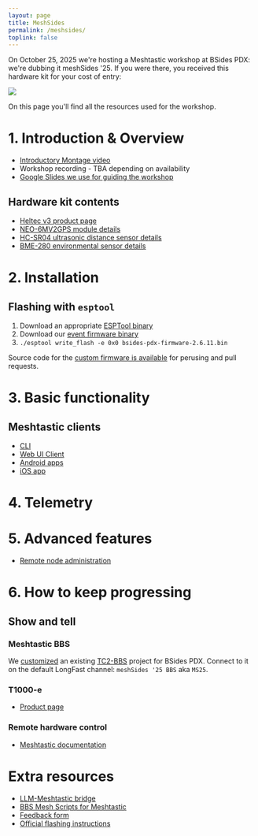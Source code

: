 ```yaml
---
layout: page
title: MeshSides
permalink: /meshsides/
toplink: false
---
```


On October 25, 2025 we're hosting a Meshtastic workshop at BSides PDX: we're dubbing it meshSides '25. If you were there, you received this hardware kit for your cost of entry:

![](assets/meshsides-kit.png)

On this page you'll find all the resources used for the workshop.

# 1. Introduction & Overview

- [Introductory Montage video](https://www.youtube.com/watch?v=fmEhItNW0Q0)
- Workshop recording - TBA depending on availability
- [Google Slides we use for guiding the workshop](https://docs.google.com/presentation/d/1NV6DDtEID5ZnrtPdnQmO0WdO0rxEEhatJCHDJl_QeSA/edit)

## Hardware kit contents

- [Heltec v3 product page](https://heltec.org/project/wifi-lora-32-v3/)
- [NEO-6MV2GPS module details](https://components101.com/modules/neo-6mv2-gps-module)
- [HC-SR04 ultrasonic distance sensor details](https://projecthub.arduino.cc/Isaac100/getting-started-with-the-hc-sr04-ultrasonic-sensor-7cabe1)
- [BME-280 environmental sensor details](https://randomnerdtutorials.com/bme280-sensor-arduino-pressure-temperature-humidity/)

# 2. Installation

## Flashing with `esptool`

1. Download an appropriate [ESPTool binary](https://github.com/espressif/esptool/releases/tag/v4.10.0)
1. Download our [event firmware binary](https://drive.google.com/drive/folders/1UPdN6XeaiWWb94XXDGoKej2iUTjExevO)
1. `./esptool write_flash -e 0x0 bsides-pdx-firmware-2.6.11.bin`

Source code for the [custom firmware is available](https://github.com/Cool-Consulting-LLC/meshtastic-firmware) for perusing and pull requests.

# 3. Basic functionality

## Meshtastic clients

- [CLI](https://meshtastic.org/docs/software/python/cli/installation/)
- [Web UI Client](https://client.meshtastic.org/)
- [Android apps](https://meshtastic.org/docs/software/android/installation/)
- [iOS app](https://apple.co/3Auysep)

# 4. Telemetry

# 5. Advanced features

- [Remote node administration](https://meshtastic.org/docs/configuration/remote-admin/)

# 6. How to keep progressing

## Show and tell

### Meshtastic BBS

We [customized](https://github.com/Cool-Consulting-LLC/meshsides-bbs) an existing [TC2-BBS](https://github.com/TheCommsChannel/TC2-BBS-mesh/) project for BSides PDX. Connect to it on the default LongFast channel: `meshSides '25 BBS` aka `MS25`.

### T1000-e

- [Product page](https://www.seeedstudio.com/SenseCAP-Card-Tracker-T1000-E-for-Meshtastic-p-5913.html)

### Remote hardware control

- [Meshtastic documentation](https://meshtastic.org/docs/configuration/module/remote-hardware/)

# Extra resources

- [LLM-Meshtastic bridge](https://github.com/fiquett/llm-meshtastic-bridge)
- [BBS Mesh Scripts for Meshtastic](https://github.com/SpudGunMan/meshing-around)
- [Feedback form](https://meshsides-feedback.coolconsulting.lol)
- [Official flashing instructions](https://meshtastic.org/docs/getting-started/)
